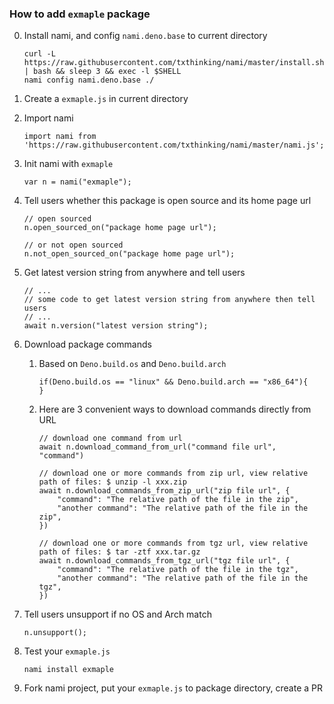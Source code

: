 ### How to add `exmaple` package

0. Install nami, and config `nami.deno.base` to current directory

    ```
    curl -L https://raw.githubusercontent.com/txthinking/nami/master/install.sh | bash && sleep 3 && exec -l $SHELL
    nami config nami.deno.base ./
    ```

1. Create a `exmaple.js` in current directory
2. Import nami
    ```
    import nami from 'https://raw.githubusercontent.com/txthinking/nami/master/nami.js';
    ```
3. Init nami with `exmaple`
    ```
    var n = nami("exmaple");
    ```
4. Tell users whether this package is open source and its home page url
    ```
    // open sourced
    n.open_sourced_on("package home page url");

    // or not open sourced
    n.not_open_sourced_on("package home page url");
    ```
5. Get latest version string from anywhere and tell users

    ```
    // ...
    // some code to get latest version string from anywhere then tell users
    // ...
    await n.version("latest version string");
    ```
6. Download package commands

    1. Based on `Deno.build.os` and `Deno.build.arch`
        ```
        if(Deno.build.os == "linux" && Deno.build.arch == "x86_64"){
        }
        ```
    2. Here are 3 convenient ways to download commands directly from URL
        ```
        // download one command from url
        await n.download_command_from_url("command file url", "command")

        // download one or more commands from zip url, view relative path of files: $ unzip -l xxx.zip
        await n.download_commands_from_zip_url("zip file url", {
            "command": "The relative path of the file in the zip",
            "another command": "The relative path of the file in the zip",
        })

        // download one or more commands from tgz url, view relative path of files: $ tar -ztf xxx.tar.gz
        await n.download_commands_from_tgz_url("tgz file url", {
            "command": "The relative path of the file in the tgz",
            "another command": "The relative path of the file in the tgz",
        })
        ```
7. Tell users unsupport if no OS and Arch match
    ```
    n.unsupport();
    ```
8. Test your `exmaple.js`
    ```
    nami install exmaple
    ```
9. Fork nami project, put your `exmaple.js` to package directory, create a PR
